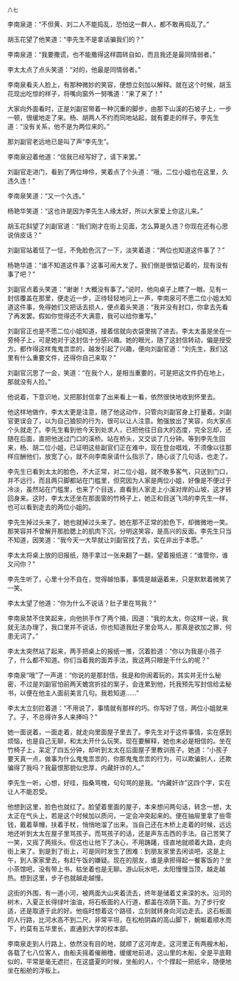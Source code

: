     八七 

   李南泉道：“不但黄、刘二人不能捣乱，恐怕这一群人，都不敢再捣乱了。”

   胡玉花望了他笑道：“李先生不是拿话骗我们的？”

   李南泉道：“我要撒谎，也不能撒得这样圆转自如，而且我还是最同情弱者。”

   李太太点了点头笑道：“对的，他最是同情弱者。”

   李南泉看夫人脸上，有那种微妙的笑容，便想立刻加以解释。就在这个时候，胡玉花现出吃惊的样子，将嘴向窗外一努嘴道：“来了来了！”

   大家向外面看时，正是刘副官带着一种沉重的脚步，由那下山溪的石坡子上，一步一顿，很缓地走了来。杨、胡两人不约而同地站起，就有要走的样子。李先生道：“没有关系，他不是为两位来的。”

   那刘副官老远地已是叫了声“李先生”。

   李南泉迎着他道：“信我已经写好了，请下来罢。”

   刘副官走进门，看到了两位坤伶，笑着点了个头道：“哦，二位小姐也在这里，久违久违！”

   李南泉笑道：“又一个久违。”

   杨艳华笑道：“这也许是因为李先生人缘太好，所以大家爱上你这儿来。”

   胡玉花斜望了刘副官道：“我们刚才在街上见面，怎么算是久违？你现在还有心思说俏皮话？”

   刘副官站着怔了一怔，不免脸色沉了一下，淡笑着道：“两位也知道这件事了？”

   杨艳华道：“谁不知道这件事？这事可闹大发了。我们倒是很惦记着的，现有没有事了吧？”

   刘副官点着头笑道：“谢谢！大概没有事了。”说时，他向桌子上瞟了一眼。见有一封信覆盖在那里，便走近一步，正待轻轻地问上一声，李南泉可不愿二位小姐太知道这件事，免得她们又把话去损人，便点着头笑道：“我并没有封口，你拿去先看了再发罢。假如你觉得还不大满意，我可以给你重写。”

   刘副官正也是不愿二位小姐知道，接着信就向衣袋里揣了进去。李太太虽是坐在一旁椅子上，可是她对于这封信十分感兴趣。她的眼光，随了这封信转动，偏是授受方。都作得这样鬼鬼祟祟的，越发引起了兴趣，便向刘副官道：“刘先生，我们这里有什么重要文件，还得你自己来取？”

   刘副官沉思了一会，笑道：“在我个人，是相当重要的，可是把这文件扔在地上，那就没有人捡。”

   他说着，下意识地，又把那封信拿了出来看上一看，依然很快地收到怀里去。

   他这样地做作，李太太更是注意，随了他这动作，只管向刘副官身上打量着。刘副官更误会了，以为自己狼狈的行为，很可以让人注意。勉强放出了笑容，向大家点个头就走了。李先生看到他今天到处求人，已把他往日自大的态度，完全忘却，还随在后面，直把他送过门口的溪桥。站在桥头，又交谈了几分钟。等到李先生回来，杨、胡二位小姐，已证明这些副官们正在难中，现在登台唱戏，不须像以往那样应酬他们，放宽了心，就不向李南泉请什么指示了，随心谈了几句话，也走了。

   李先生已看到太太的脸色，不大正常，对二位小姐，就不敢多客气，只送到门口，并不远行，而且两只脚都站在门槛里，但究因为人家是两位小姐，好像是不便过于冷淡，虽然站在门槛里，也来了个目送，直看到人家走上小溪对岸的山坡，这才转回身来。这时，李太太还坐在那面窗的竹椅子上，她正和目送飞鸿的李先生一样，也可以看到走去的两位小姐的。

   李先生掉过头来了，她也就掉过头来了。她在那不正常的脸色下，却微微地一笑。那笑容并不曾解开那脸腮上的肌肉下沉，分明这笑容，是高兴的反面。李先生只当不知道，因笑道：“我今天一大早就让刘副官找了去，实在非出于本愿。”

   李太太将桌上放的旧报纸，随手拿过一张来翻了一翻，望着报纸道：“谁管你，谁又问你？”

   李先生听了，心里十分不自在，觉得越怕事，事情是越逼着来，只是默默着微笑了一笑。

   李太太望了他道：“你为什么不说话？肚子里在骂我？”

   李南泉禁不住笑起来，向他拱手作了两个揖，因道：“我的太太，你这样一说，我就无法办理了，我口里并不说话，你也知道我肚子里会骂人，那真是欲加之罪，何患无词了。”

   李太太突然站了起来，两手把桌上的报纸一推，沉着脸道：“你以为我是小孩子了，什么都不知道。你们当着我的面弄手法，我这两只眼是干什么的呢？”

   李南泉“哦”了一声道：“你说的是那封信，我是和你闹着玩的，其实并无什么秘密，不过是刘副官怕前两天蟾宫折挂的案子，会连累到他，托我预先写封信给孟秘书，以便在他主人面前美言几句。我若知道……”

   李太太立刻拦着道：“不用说了，事情就有那样的巧。你写好了信，两位小姐就来了。子，不总得许多人来捧吗？”

   她一面说着，一面走着，就走向里面屋子里去了。李先生对于这件事情，实在感到烦恼，也是自己无聊，和太太开什么玩笑。现在要解释，她也未必是相信的。坐在竹椅子上，呆定了四五分钟，却听到太太在后面屋子里教训孩子。她道：“小孩子要天真一点，做事为什么鬼鬼祟祟的，你那鬼鬼祟祟的行为，可以欺骗别人，还欺骗得了我吗？我最恨那貌似忠厚，内藏奸诈的人。”

   李先生一听，心想，好哇，指桑骂槐，句句骂的是我。“内藏奸诈”这四个字，实在让人不能忍受。

   他想到这里，脸色也就红了。脸望着里面的屋子，本来想问两句话，转念一想，太太正在气头上，若是这个时候加以质问，一定会冲突起来的。便在抽屉里拿了些零钱，戴着草帽，扶着手杖，悄悄地溜了出来。当自己还在木桥上走着的时候，远远地还听到太太在屋子里骂孩子。而骂孩子的话，还是声东击西的手法。自己苦笑了一笑，又摇了两摇头。但这也让他下了决心，不用踌躇，径直地就顺着大路，走向街上来了。到是到了街上，可是同时发生了困难：到朋友家里去闲谈吧，这是上午，到人家家里去，有赶午饭的嫌疑。现在的朋友，谁是承担得起一餐客饭的？坐小茶馆吧，没有带上书，枯坐着也是无聊。游山玩水吧，太阳慢慢当顶，越走越热。想到这里，步子也就越走越慢。

   这街的外围，有一道小河，被两面大山夹着流去，终年是储着丈来深的水。沿河的树木，入夏正长得绿叶油油，将石板面的人行道，都盖在浓荫下面。为了步行安适，还是取道于此的好。他临时想着这个路径，立刻就转身向河边走去。这石板面的人行路，比河水高不到二尺，非常平坦，在松柏阴森的高山脚下，蜿蜒着顺水而下，约莫有五华里长，直通到大学的校本部。

   李南泉走到人行路上，依然没有目的地，就顺了这河岸走。这河里正有两艘木船，各载了七八位客人，由船夫摇着催艄橹，缓缓地前进。这山里的木船，全是平底鞋似的，平常是毫无遮拦，在这盛夏的时候，坐船的人，个个撑起一把纸伞，随便地坐在船舱的浮板上。

